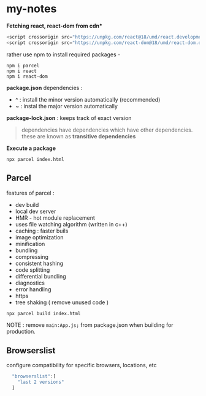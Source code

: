 # my-notes

**Fetching react, react-dom from cdn\***

```javascript
<script crossorigin src="https://unpkg.com/react@18/umd/react.development.js"></script>
<script crossorigin src="https://unpkg.com/react-dom@18/umd/react-dom.development.js"></script>
```

rather use npm to install required packages -

```
npm i parcel
npm i react
npm i react-dom
```

**package.json**
dependencies : <version>

- ^ : install the minor version automatically (recommended)
- ~ : instal the major version automatically

**package-lock.json** :
keeps track of exact version

> dependencies have dependencies which have other dependencies. these are known as **transitive dependencies**

**Execute a package**

```
npx parcel index.html
```

## Parcel
features of parcel : 
- dev build
- local dev server
- HMR - hot module replacement
- uses file watching algorithm (written in c++)
- caching : faster buils
- image optimization
- minification
- bundling
- compressing
- consistent hashing
- code splitting
- differential bundling
- diagnostics
- error handling
- https
- tree shaking ( remove unused code )

```
npx parcel build index.html
```
NOTE : remove ```main:App.js;``` from package.json when building for production.

## Browserslist

configure compatibility for specific browsers, locations, etc
```javascript
  "browserslist":[
    "last 2 versions"
  ]
  ```
